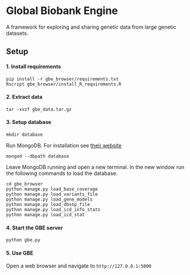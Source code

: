 # Global Biobank Engine
A framework for exploring and sharing genetic data from large genetic datasets.

## Setup

#### 1. Install requirements

```
pip install -r gbe_browser/requirements.txt
Rscript gbe_browser/install_R_requirements.R
```

#### 2. Extract data
```
tar -xvzf gbe_data.tar.gz
```

#### 3. Setup database

```
mkdir database
```

Run MongoDB.  For installation see [their website](https://docs.mongodb.com/manual/installation/)

```
mongod --dbpath database
```

Leave MongoDB running and open a new terminal.  In the new window run the following commands to load the database.

```
cd gbe_browser
python manage.py load_base_coverage
python manage.py load_variants_file
python manage.py load_gene_models
python manage.py load_dbsnp_file
python manage.py load_icd_info_stats
python manage.py load_icd_stat
```

#### 4. Start the GBE server

```
python gbe.py
```

#### 5. Use GBE

Open a web browser and navigate to `http://127.0.0.1:5000`





